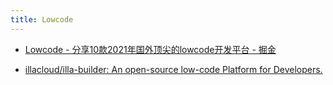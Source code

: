 ```yaml
---
title: Lowcode
---
```


- [Lowcode - 分享10款2021年国外顶尖的lowcode开发平台 - 掘金](https://juejin.cn/post/6966242039318970399)

- [illacloud/illa-builder: An open-source low-code Platform for Developers.](https://github.com/illacloud/illa-builder)

